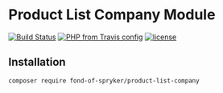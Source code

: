 # Product List Company Module
[![Build Status](https://travis-ci.org/fond-of/spryker-product-list-company.svg?branch=master)](https://travis-ci.org/fond-of/spryker-product-list-company)
[![PHP from Travis config](https://img.shields.io/travis/php-v/symfony/symfony.svg)](https://php.net/)
[![license](https://img.shields.io/github/license/mashape/apistatus.svg)](https://packagist.org/packages/fond-of-spryker/product-list-company)

## Installation

```
composer require fond-of-spryker/product-list-company
```

